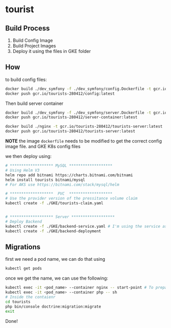 # tourist

## Build Process

1. Build Config Image
2. Build Project Images
3. Deploy it using the files in GKE folder



## How

to build config files:

```bash
docker build ./dev_symfony -f ./dev_symfony/config.Dockerfile -t gcr.io/tourists-280412/config:latest
docker push gcr.io/tourists-280412/config:latest
```

Then build server container

```bash
docker build ./dev_symfony -f ./dev_symfony/server.Dockerfile -t gcr.io/tourists-280412/server-container:latest
docker push gcr.io/tourists-280412/server-container:latest

docker build ./nginx -t gcr.io/tourists-280412/tourists-server:latest
docker push gcr.io/tourists-280412/tourists-server:latest
```



**NOTE** the image `dockerfile` needs to be modified to get the correct config image file. and GKE K8s config files



we then deploy using:

```bash
# ******************* MySQL *******************
# Using Helm V3
helm repo add bitnami https://charts.bitnami.com/bitnami
helm install tourists bitnami/mysql
# For AKS use https://bitnami.com/stack/mysql/helm

# *******************  PVC  *******************
# Use the provider version of the pressitance volume claim
kubectl create -f ./GKE/tourists-claim.yaml


# ******************* Server *******************
# Deploy Backend
kubectl create -f ./GKE/backend-service.yaml # I'm using the service as a balancer here
kubectl create -f ./GKE/backend-deployment

```



## Migrations

first we need a pod name, we can do that using

```bash
kubectl get pods
```

once we get the name, we can use the following:

```bash
kubectl exec -it <pod_name> --container nginx -- start-point # To prepair PVC
kubectl exec -it <pod_name> --container php -- sh
# Inside the contaienr
cd tourists
php bin/console doctrine:migration:migrate
exit
```

Done!
